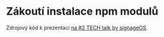 # Zákoutí instalace npm modulů

Zdrojový kód k prezentaci [na #2 TECH talk by signageOS](https://www.meetup.com/reset-hard/events/306703895/).
